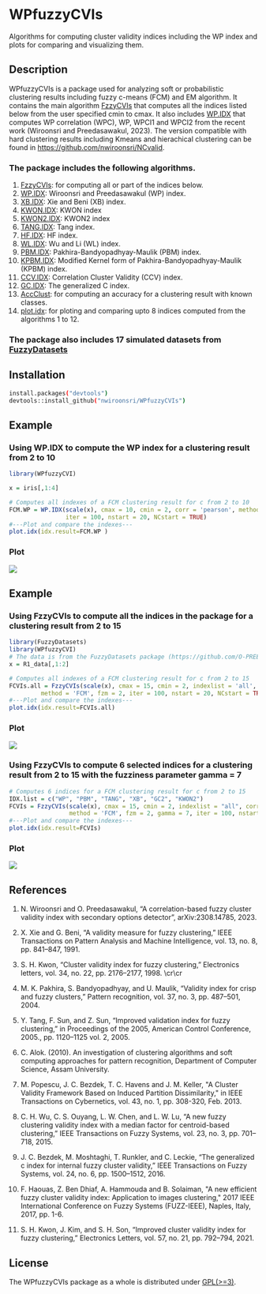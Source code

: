 # WPfuzzyCVIs
Algorithms for computing cluster validity indices including the WP index and plots for comparing and visualizing them.

## Description

WPfuzzyCVIs is a package used for analyzing soft or probabilistic clustering results including fuzzy c-means (FCM) and EM algorithm. 
It contains the main algorithm  [FzzyCVIs](https://github.com/nwiroonsri/WPfuzzyCVIs/blob/main/R/FzzyCVIs.R) that computes all the indices listed below from the user specified cmin to cmax. It also includes [WP.IDX](https://github.com/nwiroonsri/WPfuzzyCVIs/blob/main/R/WP.IDX.R) that computes WP correlation (WPC), WP, WPCI1 and WPCI2 from the recent work (Wiroonsri and Preedasawakul, 2023). The version compatible with hard clustering results including Kmeans and hierachical clustering can be found in https://github.com/nwiroonsri/NCvalid.

### The package includes the following algorithms.
1. [FzzyCVIs](https://github.com/nwiroonsri/WPfuzzyCVIs/blob/main/R/FzzyCVIs.R): for computing all or part of the indices below.
2. [WP.IDX](https://github.com/nwiroonsri/WPfuzzyCVIs/blob/main/R/WP.IDX.R): Wiroonsri and Preedasawakul (WP) index.
3. [XB.IDX](https://github.com/nwiroonsri/WPfuzzyCVIs/blob/main/R/KWON.IDX.R): Xie and Beni (XB) index.
4. [KWON.IDX](https://github.com/nwiroonsri/WPfuzzyCVIs/blob/main/R/KWON.IDX.R): KWON index
5. [KWON2.IDX](https://github.com/nwiroonsri/WPfuzzyCVIs/blob/main/R/KWON2.IDX.R): KWON2 index
6. [TANG.IDX](https://github.com/nwiroonsri/WPfuzzyCVIs/blob/main/R/TANG.IDX.R): Tang index.
7. [HF.IDX](https://github.com/nwiroonsri/WPfuzzyCVIs/blob/main/R/HF.IDX.R): HF index.
8. [WL.IDX](https://github.com/nwiroonsri/WPfuzzyCVIs/blob/main/R/WL.IDX.R): Wu and Li (WL) index.
9. [PBM.IDX](https://github.com/nwiroonsri/WPfuzzyCVIs/blob/main/R/PBM.IDX.R): Pakhira-Bandyopadhyay-Maulik (PBM) index.
10. [KPBM.IDX](https://github.com/nwiroonsri/WPfuzzyCVIs/blob/main/R/KPBM.IDX.R): Modified Kernel form of Pakhira-Bandyopadhyay-Maulik (KPBM) index.
11. [CCV.IDX](https://github.com/nwiroonsri/WPfuzzyCVIs/blob/main/R/CCV.IDX.R): Correlation Cluster Validity (CCV) index.
12. [GC.IDX](https://github.com/nwiroonsri/WPfuzzyCVIs/blob/main/R/GC.IDX.R): The generalized C index.
13. [AccClust](https://github.com/nwiroonsri/WPfuzzyCVIs/blob/main/R/AccClust.R): for computing an accuracy for a clustering result with known classes.
14. [plot.idx](https://github.com/nwiroonsri/WPfuzzyCVIs/blob/main/R/plot.idx.R): for ploting and comparing upto 8 indices computed from the algorithms 1 to 12.

### The package also includes 17 simulated datasets from [FuzzyDatasets](https://github.com/O-PREEDASAWAKUL/FuzzyDatasets.git)


## Installation

```bash
install.packages("devtools")
devtools::install_github("nwiroonsri/WPfuzzyCVIs")
```


## Example 
### Using WP.IDX to compute the WP index for a clustering result from 2 to 10
```r
library(WPfuzzyCVI)

x = iris[,1:4]

# Computes all indexes of a FCM clustering result for c from 2 to 10
FCM.WP = WP.IDX(scale(x), cmax = 10, cmin = 2, corr = 'pearson', method = 'FCM', fzm = 2,
                iter = 100, nstart = 20, NCstart = TRUE)
#---Plot and compare the indexes---
plot.idx(idx.result=FCM.WP )
```
### Plot
![](https://github.com/nwiroonsri/WPfuzzyCVIs/blob/main/Example/iris.wp.fcm.jpeg)


## Example
### Using FzzyCVIs to compute all the indices in the package for a clustering result from 2 to 15
```r
library(FuzzyDatasets)
library(WPfuzzyCVI)
# The data is from the FuzzyDatasets package (https://github.com/O-PREEDASAWAKUL/FuzzyDatasets). 
x = R1_data[,1:2]

# Computes all indexes of a FCM clustering result for c from 2 to 15
FCVIs.all = FzzyCVIs(scale(x), cmax = 15, cmin = 2, indexlist = 'all', corr = 'pearson',
         method = 'FCM', fzm = 2, iter = 100, nstart = 20, NCstart = TRUE)
#---Plot and compare the indexes---
plot.idx(idx.result=FCVIs.all)
```
### Plot
![](https://github.com/nwiroonsri/WPfuzzyCVIs/blob/main/Example/FzzyCVIs%20all.jpeg)


### Using FzzyCVIs to compute 6 selected indices for a clustering result from 2 to 15 with the fuzziness parameter gamma = 7
```r
# Computes 6 indices for a FCM clustering result for c from 2 to 15
IDX.list = c("WP", "PBM", "TANG", "XB", "GC2", "KWON2")
FCVIs = FzzyCVIs(scale(x), cmax = 15, cmin = 2, indexlist = "all", corr = 'pearson',
                 method = 'FCM', fzm = 2, gamma = 7, iter = 100, nstart = 20, NCstart = TRUE)
#---Plot and compare the indexes---
plot.idx(idx.result=FCVIs)
```
### Plot
![](https://github.com/nwiroonsri/WPfuzzyCVIs/blob/main/Example/FzzyCVIs.jpeg)

## References

1. N. Wiroonsri and O. Preedasawakul, “A correlation-based fuzzy cluster validity index with secondary options detector”, arXiv:2308.14785, 2023. 

2. X. Xie and G. Beni, “A validity measure for fuzzy clustering,” IEEE Transactions on Pattern Analysis and Machine Intelligence, vol. 13, no. 8, pp. 841–847, 1991.

3. S. H. Kwon, “Cluster validity index for fuzzy clustering,” Electronics letters, vol. 34, no. 22, pp. 2176–2177, 1998. \cr\cr

4. M. K. Pakhira, S. Bandyopadhyay, and U. Maulik, “Validity index for crisp and fuzzy clusters,” Pattern recognition, vol. 37, no. 3, pp. 487–501, 2004.

5. Y. Tang, F. Sun, and Z. Sun, “Improved validation index for fuzzy clustering,” in Proceedings of the 2005, American Control Conference, 2005., pp. 1120–1125 vol. 2, 2005.

6. C. Alok. (2010). An investigation of clustering algorithms and soft computing approaches for pattern recognition, Department of Computer Science, Assam University.

7. M. Popescu, J. C. Bezdek, T. C. Havens and J. M. Keller, "A Cluster Validity Framework Based on Induced Partition Dissimilarity," in IEEE Transactions on Cybernetics, vol. 43, no. 1, pp. 308-320, Feb. 2013.

8. C. H. Wu, C. S. Ouyang, L. W. Chen, and L. W. Lu, “A new fuzzy clustering validity index with a median factor for centroid-based clustering,” IEEE Transactions on Fuzzy Systems, vol. 23, no. 3, pp. 701–718, 2015.

9. J. C. Bezdek, M. Moshtaghi, T. Runkler, and C. Leckie, “The generalized c index for internal fuzzy cluster validity,” IEEE Transactions on Fuzzy Systems, vol. 24, no. 6, pp. 1500–1512, 2016. 

10. F. Haouas, Z. Ben Dhiaf, A. Hammouda and B. Solaiman, "A new efficient fuzzy cluster validity index: Application to images clustering," 2017 IEEE International Conference on Fuzzy Systems (FUZZ-IEEE), Naples, Italy, 2017, pp. 1-6.

11. S. H. Kwon, J. Kim, and S. H. Son, “Improved cluster validity index for fuzzy clustering,” Electronics Letters, vol. 57, no. 21, pp. 792–794, 2021.

## License

The WPfuzzyCVIs package as a whole is distributed under [GPL(>=3)](https://www.gnu.org/licenses/gpl-3.0.en.html).

